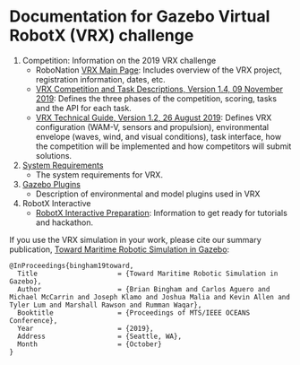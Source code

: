 # Documentation for Gazebo Virtual RobotX (VRX) challenge 

1. Competition: Information on the 2019 VRX challenge
    * RoboNation [VRX Main Page](https://robotx.org/index.php/about/about-virtual-robotx): Includes overview of the VRX project, registration information, dates, etc.
    * [VRX Competition and Task Descriptions, Version 1.4, 09 November 2019](https://bitbucket.org/osrf/vrx/downloads/VRX2019_Task_Descriptions_v1.4.pdf): Defines the three phases of the competition, scoring, tasks and the API for each task.
    * [VRX Technical Guide, Version 1.2, 26 August 2019](https://bitbucket.org/osrf/vrx/downloads/VRX2019_Technical%20Guide_V1.2.pdf): Defines VRX configuration (WAM-V, sensors and propulsion), environmental envelope (waves, wind, and visual conditions), task interface, how the competition will be implemented and how competitors will submit solutions.
1. [System Requirements](https://bitbucket.org/osrf/vrx/wiki/system_requirements)
    * The system requirements for VRX.
2. [Gazebo Plugins](https://bitbucket.org/osrf/vrx/wiki/VRXGazeboPlugins)
    * Description of environmental and model plugins used in VRX
1. RobotX Interactive
    * [RobotX Interactive Preparation](https://bitbucket.org/osrf/vrx/wiki/RobotX_Interactive_Preparation): Information to get ready for tutorials and hackathon.


If you use the VRX simulation in your work, please cite our summary publication, [Toward Maritime Robotic Simulation in Gazebo](https://wiki.nps.edu/display/BB/Publications?preview=/1173263776/1173263778/PID6131719.pdf): 

```
@InProceedings{bingham19toward,
  Title                    = {Toward Maritime Robotic Simulation in Gazebo},
  Author                   = {Brian Bingham and Carlos Aguero and Michael McCarrin and Joseph Klamo and Joshua Malia and Kevin Allen and Tyler Lum and Marshall Rawson and Rumman Waqar},
  Booktitle                = {Proceedings of MTS/IEEE OCEANS Conference},
  Year                     = {2019},
  Address                  = {Seattle, WA},
  Month                    = {October}
}
```